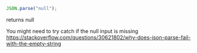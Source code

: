 ```js
JSON.parse("null");
```

returns null

You might need to try catch if the null input is missing
https://stackoverflow.com/questions/30621802/why-does-json-parse-fail-with-the-empty-string
